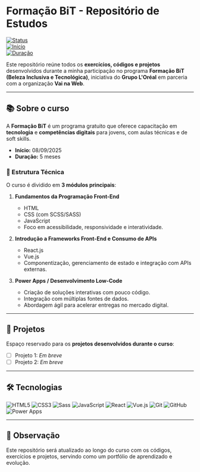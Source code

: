 # Formação BiT - Repositório de Estudos  

[![Status](https://img.shields.io/badge/Status-Em%20Andamento-yellow)](#)  
[![Início](https://img.shields.io/badge/Início-09/2025-blue)](#)  
[![Duração](https://img.shields.io/badge/Duração-5%20meses-purple)](#)    

Este repositório reúne todos os **exercícios, códigos e projetos** desenvolvidos durante a minha participação no programa **Formação BiT (Beleza Inclusiva e Tecnológica)**, iniciativa do **Grupo L'Oréal** em parceria com a organização **Vai na Web**.  

---

## 📚 Sobre o curso  

A **Formação BiT** é um programa gratuito que oferece capacitação em **tecnologia** e **competências digitais** para jovens, com aulas técnicas e de soft skills.  

- **Início:** 08/09/2025  
- **Duração:** 5 meses  

### 🔹 Estrutura Técnica  

O curso é dividido em **3 módulos principais**:  

1. **Fundamentos da Programação Front-End**  
   - HTML  
   - CSS (com SCSS/SASS)  
   - JavaScript  
   - Foco em acessibilidade, responsividade e interatividade.  

2. **Introdução a Frameworks Front-End e Consumo de APIs**  
   - React.js  
   - Vue.js  
   - Componentização, gerenciamento de estado e integração com APIs externas.  

3. **Power Apps / Desenvolvimento Low-Code**  
   - Criação de soluções interativas com pouco código.  
   - Integração com múltiplas fontes de dados.  
   - Abordagem ágil para acelerar entregas no mercado digital.  

---

## 🚀 Projetos  

Espaço reservado para os **projetos desenvolvidos durante o curso**:  

- [ ] Projeto 1: *Em breve*  
- [ ] Projeto 2: *Em breve*  

---

## 🛠️ Tecnologias  

![HTML5](https://img.shields.io/badge/HTML5-E34F26?style=for-the-badge&logo=html5&logoColor=white) ![CSS3](https://img.shields.io/badge/CSS3-1572B6?style=for-the-badge&logo=css3&logoColor=white) ![Sass](https://img.shields.io/badge/Sass-CC6699?style=for-the-badge&logo=sass&logoColor=white) ![JavaScript](https://img.shields.io/badge/JavaScript-F7DF1E?style=for-the-badge&logo=javascript&logoColor=black) ![React](https://img.shields.io/badge/React-61DAFB?style=for-the-badge&logo=react&logoColor=black) ![Vue.js](https://img.shields.io/badge/Vue.js-4FC08D?style=for-the-badge&logo=vue.js&logoColor=white) ![Git](https://img.shields.io/badge/Git-F05032?style=for-the-badge&logo=git&logoColor=white) ![GitHub](https://img.shields.io/badge/GitHub-181717?style=for-the-badge&logo=github&logoColor=white) ![Power Apps](https://img.shields.io/badge/Power%20Apps-742774?style=for-the-badge&logo=powerapps&logoColor=white)  

---

## 📌 Observação  

Este repositório será atualizado ao longo do curso com os códigos, exercícios e projetos, servindo como um portfólio de aprendizado e evolução.  

